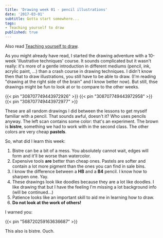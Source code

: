 ```yaml
---
title: 'Drawing week 01 - pencil illustrations'
date: '2017-03-01'
subtitle: Gotta start somewhere...
tags:
- Teaching yourself to draw
published: true
---
```


Also read [Teaching yourself to draw](/post/teaching-yourself-to-draw/).

As you might already have read, I started the drawing adventure with a 10-week 'illustrative techniques' course. It sounds complicated but it wasn't really: it's more of a gentle introduction in different mediums (pencil, ink, acrylic paint, ...) than a crash course in drawing techniques. I didn't know then that to draw illustrations, you still have to be able to draw. (I'm reading "drawing at the right side of the brain" and I know better now). But still, thse drawings might be fun to look at or to compare to the other weeks. 

{{< pin "308707749443972926" >}}
{{< pin "308707749443972958" >}}
{{< pin "308707749443972977" >}}

These are all random drawings I did between the lessons to get myself familiar with a pencil. That sounds awful, doesn't it? Who uses pencils anyway. The left scan contains some color: that's an experiment. The brown is **bistre**, something we had to work with in the second class. The other colors are very cheap **pastels**. 

So, what did I learn this week:

1. Bistre can be a bit of a mess. You absolutely cannot wait, edges will form and it'll be worse than watercolor. 
2. Expensive tools **are** better than cheap ones. Pastels are softer and contain a lot more pigment than the ones you can find in sale bins. 
3. I know the difference between a **HB** and a **B4** pencil. I know how to sharpen one. Yay. 
4. These drawings look like doodles because they are a lot like doodles. I like drawing that but I have the feeling I'm missing a lot background info (will be continued...) 
5. Patience looks like an important skill to aid me in learning how to draw.
6. **Do not look at the work of others!**

I warned you:

{{< pin "568720259163636687" >}}

This also is bistre. 
Ouch. 

